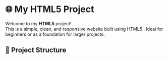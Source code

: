 # 🌐 My HTML5 Project

Welcome to my **HTML5** project!  
This is a simple, clean, and responsive website built using HTML5 . Ideal for beginners or as a foundation for larger projects.

## 📁 Project Structure

